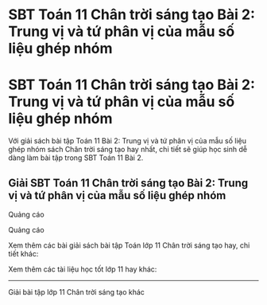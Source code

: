 # SBT Toán 11 Chân trời sáng tạo Bài 2: Trung vị và tứ phân vị của mẫu số liệu ghép nhóm

# SBT Toán 11 Chân trời sáng tạo Bài 2: Trung vị và tứ phân vị của mẫu số liệu ghép nhóm

Với giải sách bài tập Toán 11 Bài 2: Trung vị và tứ phân vị của mẫu số liệu ghép nhóm sách Chân trời sáng tạo hay nhất, chi tiết sẽ giúp học sinh dễ dàng làm bài tập trong SBT Toán 11 Bài 2.

## Giải SBT Toán 11 Chân trời sáng tạo Bài 2: Trung vị và tứ phân vị của mẫu số liệu ghép nhóm

Quảng cáo

Quảng cáo

Xem thêm các bài giải sách bài tập Toán lớp 11 Chân trời sáng tạo hay, chi tiết khác:

Xem thêm các tài liệu học tốt lớp 11 hay khác:

* * *

Giải bài tập lớp 11 Chân trời sáng tạo khác
